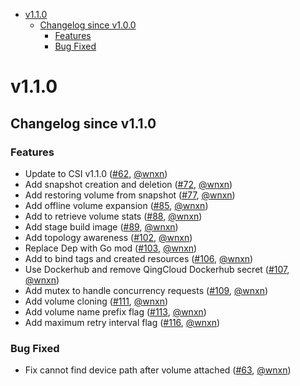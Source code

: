 <!-- BEGIN MUNGE: GENERATED_TOC -->
- [v1.1.0](#v100)
    - [Changelog since v1.0.0](#changelog-since-v100)
        - [Features](#features)
        - [Bug Fixed](#bug-fixed)
<!-- END MUNGE: GENERATED_TOC -->

<!-- NEW RELEASE NOTES ENTRY -->

# v1.1.0
## Changelog since v1.1.0
### Features
* Update to CSI v1.1.0 ([#62](https://github.com/yunify/qingcloud-csi/pull/62), [@wnxn](https://github.com/wnxn))
* Add snapshot creation and deletion ([#72](https://github.com/yunify/qingcloud-csi/pull/72), [@wnxn](https://github.com/wnxn))
* Add restoring volume from snapshot ([#77](https://github.com/yunify/qingcloud-csi/pull/77), [@wnxn](https://github.com/wnxn))
* Add offline volume expansion ([#85](https://github.com/yunify/qingcloud-csi/pull/85), [@wnxn](https://github.com/wnxn))
* Add to retrieve volume stats ([#88](https://github.com/yunify/qingcloud-csi/pull/88), [@wnxn](https://github.com/wnxn))
* Add stage build image ([#89](https://github.com/yunify/qingcloud-csi/pull/89), [@wnxn](https://github.com/wnxn))
* Add topology awareness ([#102](https://github.com/yunify/qingcloud-csi/pull/102), [@wnxn](https://github.com/wnxn))
* Replace Dep with Go mod ([#103](https://github.com/yunify/qingcloud-csi/pull/103), [@wnxn](https://github.com/wnxn))
* Add to bind tags and created resources ([#106](https://github.com/yunify/qingcloud-csi/pull/106), [@wnxn](https://github.com/wnxn))
* Use Dockerhub and remove QingCloud Dockerhub secret ([#107](https://github.com/yunify/qingcloud-csi/pull/107), [@wnxn](https://github.com/wnxn))
* Add mutex to handle concurrency requests ([#109](https://github.com/yunify/qingcloud-csi/pull/109), [@wnxn](https://github.com/wnxn))
* Add volume cloning ([#111](https://github.com/yunify/qingcloud-csi/pull/111), [@wnxn](https://github.com/wnxn))
* Add volume name prefix flag ([#113](https://github.com/yunify/qingcloud-csi/pull/113), [@wnxn](https://github.com/wnxn))
* Add maximum retry interval flag ([#116](https://github.com/yunify/qingcloud-csi/pull/116), [@wnxn](https://github.com/wnxn))

### Bug Fixed
* Fix cannot find device path after volume attached ([#63](https://github.com/yunify/qingcloud-csi/pull/63), [@wnxn](https://github.com/wnxn))